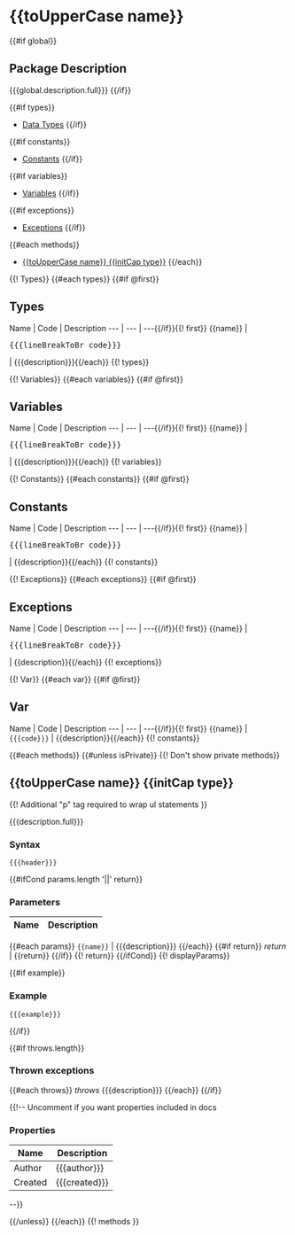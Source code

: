 # {{toUpperCase name}}

{{#if global}}
## Package Description
{{{global.description.full}}}
{{/if}}

{{#if types}}
- [Data Types](#types)
{{/if}}

{{#if constants}}
- [Constants](#constants)
{{/if}}

{{#if variables}}
- [Variables](#variables)
{{/if}}

{{#if exceptions}}
- [Exceptions](#exceptions)
{{/if}}

{{#each methods}}
- [{{toUpperCase name}} {{initCap type}}](#{{name}})
{{/each}}

{{! Types}}
{{#each types}}
{{#if @first}}
## Types<a name="types"></a>

Name | Code | Description
--- | --- | ---{{/if}}{{! first}}
{{name}} | <pre>{{{lineBreakToBr code}}}</pre> | {{{description}}}{{/each}}
{{! types}}

{{! Variables}}
{{#each variables}}
{{#if @first}}
## Variables<a name="variables"></a>

Name | Code | Description
--- | --- | ---{{/if}}{{! first}}
{{name}} | <pre>{{{lineBreakToBr code}}}</pre> | {{{description}}}{{/each}}
{{! variables}}

{{! Constants}}
{{#each constants}}
{{#if @first}}
## Constants<a name="constants"></a>

Name | Code | Description
--- | --- | ---{{/if}}{{! first}}
{{name}} | <pre>{{{lineBreakToBr code}}}</pre> | {{description}}{{/each}}
{{! constants}}

{{! Exceptions}}
{{#each exceptions}}
{{#if @first}}
## Exceptions<a name="exceptions"></a>

Name | Code | Description
--- | --- | ---{{/if}}{{! first}}
{{name}} | <pre>{{{lineBreakToBr code}}}</pre> | {{description}}{{/each}}
{{! exceptions}}

{{! Var}}
{{#each var}}
{{#if @first}}
## Var<a name="var"></a>

Name | Code | Description
--- | --- | ---{{/if}}{{! first}}
{{name}} | `{{{code}}}` | {{description}}{{/each}}
{{! constants}}


{{#each methods}}
{{#unless isPrivate}} {{! Don't show private methods}}
## {{toUpperCase name}} {{initCap type}}<a name="{{name}}"></a>


{{! Additional "p" tag required to wrap ul statements }}
<p>
{{{description.full}}}
</p>

### Syntax
```plsql
{{{header}}}
```

{{#ifCond params.length '||' return}}
### Parameters
Name | Description
--- | ---
{{#each params}}
`{{name}}` | {{{description}}}
{{/each}}
{{#if return}}
*return* | {{return}}
{{/if}} {{! return}}
{{/ifCond}} {{! displayParams}}


{{#if example}}
### Example
```plsql
{{{example}}}
```
{{/if}}

{{#if throws.length}}
### Thrown exceptions
{{#each throws}}
*throws* {{{description}}}
{{/each}}
{{/if}}

{{!-- Uncomment if you want properties included in docs
### Properties
Name | Description
--- | ---
Author | {{{author}}}
Created | {{{created}}}
 --}}

{{/unless}}
{{/each}} {{! methods }}
